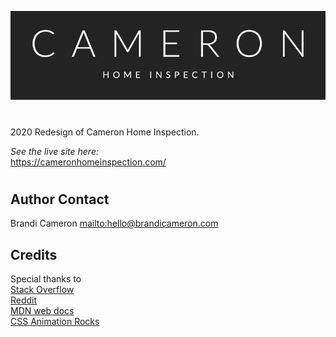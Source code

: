 ![Cameron Home Inspection Logo](img/chi-logo-rm.gif)

#  

2020 Redesign of Cameron Home Inspection.   

_See the live site here:_  
https://cameronhomeinspection.com/

#  

## Author Contact
Brandi Cameron
<mailto:hello@brandicameron.com>

## Credits

Special thanks to  
[Stack Overflow](http://stackoverflow.com)   
[Reddit](https://www.reddit.com/)  
[MDN web docs](http://stackoverflow.com)   
[CSS Animation Rocks](https://cssanimation.rocks)